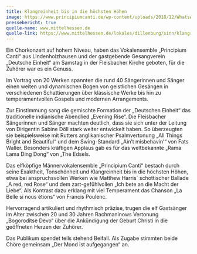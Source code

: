 ```yaml
---
title: Klangreinheit bis in die höchsten Höhen
image: https://www.principiumcanti.de/wp-content/uploads/2018/12/WhatsApp-Image-2018-11-30-at-12.15.37-960x682.jpeg
pressebericht: true
quelle-name: www.mittelhessen.de
quelle-link: https://www.mittelhessen.de/lokales/dillenburg/sinn/klangreinheit-bis-in-die-hochsten-hohen_19635652
---
```

Ein Chorkonzert auf hohem Niveau, haben das Vokalensemble „Principium Canti“ aus Lindenholzhausen und der gastgebende Gesangverein „Deutsche Einheit“ am Samstag in der Fleisbacher Kirche geboten, für die Zuhörer war es ein Genuss.

Im Vortrag von 20 Werken spannten die rund 40 Sängerinnen und Sänger einen weiten und dynamischen Bogen von geistlichen Gesängen in verschiedenen Schattierungen über klassische Werke bis hin zu temperamentvollen Gospels und modernen Arrangements.

Zur Einstimmung sang die gemischte Formation der „Deutschen Einheit“ das traditionelle indianische Abendlied „Evening Rise“. Die Fleisbacher Sängerinnen und Sänger machten deutlich, dass sie sich unter der Leitung von Dirigentin Sabine Döll stark weiter entwickelt haben. So überzeugten sie beispielsweise mit Rutters anglikanischer Psalmvertonung „All Things Bright and Beautiful“ und dem Swing-Standard „Ain’t misbehavin’“ von Fats Waller. Besonders kräftigen Applaus gab es für das weltbekannte „Rama Lama Ding Dong“ von „The Edsels.

Das elfköpfige Männervokalensemble „Principium Canti“ bestach durch seine Exaktheit, Tonschönheit und Klangreinheit bis in die höchsten Höhen, etwa bei anspruchsvollen Werken wie Matthew Harris` schottischer Ballade „A red, red Rose“ und dem zart-gefühlvollen „Ich bete an die Macht der Liebe“. Als Kontrast dazu erklang mit viel Temperament das Chanson „La Belle si nous étions“ von Francis Poulenc.

Hervorragend artikuliert und rhythmisch präzise, trugen die elf Gastsänger im Alter zwischen 20 und 30 Jahren Rachmaninows Vertonung „Bogoroditse Devo“ über die Ankündigung der Geburt Christi in die geöffneten Herzen der Zuhörer.

Das Publikum spendet teils stehend Beifall. Als Zugabe stimmten beide Chöre gemeinsam „Der Mond ist aufgegangen“ an.